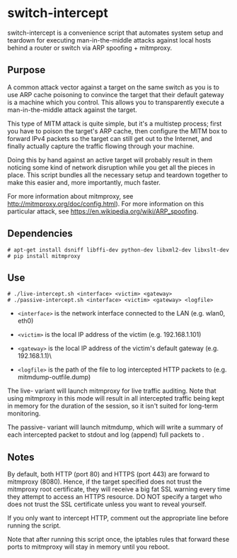 switch-intercept
================

switch-intercept is a convenience script that automates system setup and teardown for executing
man-in-the-middle attacks against local hosts behind a router or switch via ARP spoofing + mitmproxy.

Purpose
-------
A common attack vector against a target on the same switch as you is to use ARP cache poisoning to convince 
the target that their default gateway is a machine which you control. This allows you to transparently execute
a man-in-the-middle attack against the target.

This type of MITM attack is quite simple, but it's a multistep process; first you have to poison the target's
ARP cache, then configure the MITM box to forward IPv4 packets so the target can still get out to the Internet, and
finally actually capture the traffic flowing through your machine.

Doing this by hand against an active target will probably result in them noticing some kind of network disruption
while you get all the pieces in place. This script bundles all the necessary setup and teardown together to make
this easier and, more importantly, much faster.

For more information about mitmproxy, see http://mitmproxy.org/doc/config.html).
For more information on this particular attack, see https://en.wikipedia.org/wiki/ARP_spoofing.

Dependencies
------------
    # apt-get install dsniff libffi-dev python-dev libxml2-dev libxslt-dev
    # pip install mitmproxy

Use
---
    # ./live-intercept.sh <interface> <victim> <gateway>
    # ./passive-intercept.sh <interface> <victim> <gateway> <logfile>

* ```<interface>``` is the network interface connected to the LAN (e.g. wlan0, eth0)

* ```<victim>```    is the local IP address of the victim (e.g. 192.168.1.101)

* ```<gateway>```   is the local IP address of the victim's default gateway (e.g. 192.168.1.1)\

* ```<logfile>```   is the path of the file to log intercepted HTTP packets to (e.g. mitmdump-outfile.dump)


The live- variant will launch mitmproxy for live traffic auditing. Note that using mitmproxy in this mode will result in
all intercepted traffic being kept in memory for the duration of the session, so it isn't suited for long-term monitoring.

The passive- variant will launch mitmdump, which will write a summary of each intercepted packet to stdout and log (append) full
packets to <logfile>.

Notes
-----
By default, both HTTP (port 80) and HTTPS (port 443) are forward to mitmproxy (8080). Hence, if the
target specified does not trust the mitmproxy root certificate, they will receive a big fat SSL
warning every time they attempt to access an HTTPS resource. DO NOT specify a target who does
not trust the SSL certificate unless you want to reveal yourself.

If you only want to intercept HTTP, comment out the appropriate line before running the script.

Note that after running this script once, the iptables rules that forward these ports to mitmproxy
will stay in memory until you reboot.
